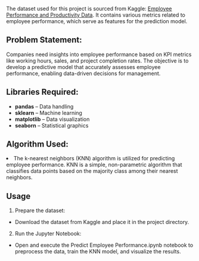 The dataset used for this project is sourced from Kaggle: [Employee Performance and Productivity Data](https://www.kaggle.com/datasets/mexwell/employee-performance-and-productivity-data). It contains various metrics related to employee performance, which serve as features for the prediction model.

<html lang="en">
<head>
    <meta charset="UTF-8">
    <meta name="viewport" content="width=device-width, initial-scale=1.0">
    
</head>
<body>
    <h2>Problem Statement:</h2>
    <p>Companies need insights into employee performance based on KPI metrics like working hours, sales, and project completion rates. The objective is to develop a predictive model that accurately assesses employee performance, enabling data-driven decisions for management.</p>

  <h2>Libraries Required:</h2>
    <ul>
        <li><strong>pandas</strong> – Data handling</li>
        <li><strong>sklearn</strong> – Machine learning</li>
        <li><strong>matplotlib</strong> – Data visualization</li>
        <li><strong>seaborn</strong> – Statistical graphics</li>
        
</ul>
<h2>Algorithm Used:</h2>    
<li>The k-nearest neighbors (KNN) algorithm is utilized for predicting employee performance. KNN is a simple, non-parametric algorithm that classifies data points based on the majority class among their nearest neighbors.</li>

<h2>Usage</h2>
 
1. Prepare the dataset:
 <ul><li>Download the dataset from Kaggle and place it in the project directory.</li></ul>
 
 
2. Run the Jupyter Notebook:
 <ul><li>Open and execute the Predict Employee Performance.ipynb notebook to preprocess the data, train the KNN model, and visualize the results.</li></ul>
    
</body>
</html>
